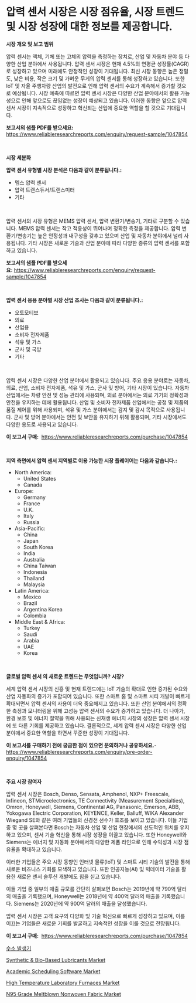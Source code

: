<p><h1>압력 센서 시장은 시장 점유율, 시장 트렌드 및 시장 성장에 대한 정보를 제공합니다.</h1></p><p><strong>시장 개요 및 보고 범위</strong></p>
<p><p>압력 센서는 액체, 기체 또는 고체의 압력을 측정하는 장치로, 산업 및 자동차 분야 등 다양한 산업 분야에서 사용됩니다. 압력 센서 시장은 현재 4.5%의 연평균 성장률(CAGR)로 성장하고 있으며 미래에도 안정적인 성장이 기대됩니다. 최신 시장 동향은 높은 정밀도, 낮은 비용, 작은 크기 및 가벼운 무게의 압력 센서를 통해 성장하고 있습니다. 또한 IoT 및 자율 주행차량 산업의 발전으로 인해 압력 센서의 수요가 계속해서 증가할 것으로 예상됩니다. 시장 예측에 따르면 압력 센서 시장은 다양한 산업 분야에서의 활용 가능성으로 인해 앞으로도 끊임없는 성장이 예상되고 있습니다. 이러한 동향은 앞으로 압력 센서 시장이 지속적으로 성장하고 혁신되는 산업에 중요한 역할을 할 것으로 기대됩니다.</p></p>
<p><strong>보고서의 샘플 PDF를 받으세요:</strong> <a href="https://www.reliableresearchreports.com/enquiry/request-sample/1047854">https://www.reliableresearchreports.com/enquiry/request-sample/1047854</a></p>
<p>&nbsp;</p>
<p><strong>시장 세분화</strong></p>
<p><strong>압력 센서 유형별 시장 분석은 다음과 같이 분류됩니다.:</strong></p>
<p><ul><li>멤스 압력 센서</li><li>압력 트랜스듀서/트랜스미터</li><li>기타</li></ul></p>
<p>&nbsp;</p>
<p><p>압력 센서의 시장 유형은 MEMS 압력 센서, 압력 변환기/변송기, 기타로 구분할 수 있습니다. MEMS 압력 센서는 작고 적응성이 뛰어나며 정확한 측정을 제공합니다. 압력 변환기/변송기는 높은 안정성과 내구성을 갖추고 있으며 산업 및 자동차 분야에서 널리 사용됩니다. 기타 시장은 새로운 기술과 산업 분야에 따라 다양한 종류의 압력 센서를 포함하고 있습니다.</p></p>
<p><strong>보고서의 샘플 PDF를 받으세요:</strong>&nbsp;<a href="https://www.reliableresearchreports.com/enquiry/request-sample/1047854">https://www.reliableresearchreports.com/enquiry/request-sample/1047854</a></p>
<p>&nbsp;</p>
<p><strong> 압력 센서 응용 분야별 시장 산업 조사는 다음과 같이 분류됩니다.:</strong></p>
<p><ul><li>오토모티브</li><li>의료</li><li>산업용</li><li>소비자 전자제품</li><li>석유 및 가스</li><li>군사 및 국방</li><li>기타</li></ul></p>
<p>&nbsp;</p>
<p><p>압력 센서 시장은 다양한 산업 분야에서 활용되고 있습니다. 주요 응용 분야로는 자동차, 의료, 산업, 소비자 전자제품, 석유 및 가스, 군사 및 방어, 기타 시장이 있습니다. 자동차 산업에서는 차량 안전 및 성능 관리에 사용되며, 의료 분야에서는 의료 기기의 정확성과 안전을 유지하는 데에 활용됩니다. 산업 및 소비자 전자제품 산업에서는 공정 및 제품의 품질 제어를 위해 사용되며, 석유 및 가스 분야에서는 감지 및 감시 목적으로 사용됩니다. 군사 및 방어 분야에서는 안전 및 보안을 유지하기 위해 활용되며, 기타 시장에서도 다양한 용도로 사용되고 있습니다.</p></p>
<p><strong>이 보고서 구매:</strong>&nbsp; <a href="https://www.reliableresearchreports.com/purchase/1047854">https://www.reliableresearchreports.com/purchase/1047854</a></p>
<p>&nbsp;</p>
<p><strong>지역 측면에서 압력 센서 지역별로 이용 가능한 시장 플레이어는 다음과 같습니다.:</strong></p>
<p><ul>
    <li>
        North America:
        <ul>
            <li>United States</li>
            <li>Canada</li>
        </ul>
    </li>
    <li>
        Europe:
        <ul>
            <li>Germany</li>
            <li>France</li>
            <li>U.K.</li>
            <li>Italy</li>
            <li>Russia</li>
        </ul>
    </li>
    <li>
        Asia-Pacific:
        <ul>
            <li>China</li>
            <li>Japan</li>
            <li>South Korea</li>
            <li>India</li>
            <li>Australia</li>
            <li>China Taiwan</li>
            <li>Indonesia</li>
            <li>Thailand</li>
            <li>Malaysia</li>
        </ul>
    </li>
    <li>
        Latin America:
        <ul>
            <li>Mexico</li>
            <li>Brazil</li>
            <li>Argentina Korea</li>
            <li>Colombia</li>
        </ul>
    </li>
    <li>
        Middle East & Africa:
        <ul>
            <li>Turkey</li>
            <li>Saudi</li>
            <li>Arabia</li>
            <li>UAE</li>
            <li>Korea</li>
        </ul>
    </li>
    </ul></p>
<p>&nbsp;</p>
<p><strong>글로벌 압력 센서 의 새로운 트렌드는 무엇입니까? 시장?</strong></p>
<p><p>세계 압력 센서 시장의 신흥 및 현재 트렌드에는 IoT 기술의 확대로 인한 증가된 수요와 산업 자동화의 증가가 포함되어 있습니다. 또한 스마트 홈 및 스마트 시티 개발이 빠르게 확대되면서 압력 센서의 사용이 더욱 중요해지고 있습니다. 또한 산업 분야에서의 정확한 측정과 모니터링을 위해 고성능 압력 센서의 수요가 증가하고 있습니다. 더 나아가, 환경 보호 및 에너지 절약을 위해 사용되는 신재생 에너지 시장의 성장은 압력 센서 시장에 또 다른 기회를 제공하고 있습니다. 결론적으로, 세계 압력 센서 시장은 다양한 산업 분야에서 중요한 역할을 하면서 꾸준한 성장이 기대됩니다.</p></p>
<p><strong>이 보고서를 구매하기 전에 궁금한 점이 있으면 문의하거나 공유하세요.</strong>- <a href="https://www.reliableresearchreports.com/enquiry/pre-order-enquiry/1047854">https://www.reliableresearchreports.com/enquiry/pre-order-enquiry/1047854</a></p>
<p>&nbsp;</p>
<p><strong>주요 시장 참여자</strong></p>
<p><p>압력 센서 시장은 Bosch, Denso, Sensata, Amphenol, NXP+ Freescale, Infineon, STMicroelectronics, TE Connectivity (Measurement Specialties), Omron, Honeywell, Siemens, Continental AG, Panasonic, Emerson, ABB, Yokogawa Electric Corporation, KEYENCE, Keller, Balluff, WIKA Alexander Wiegand SE와 같은 여러 기업들의 신경전 선수가 호조를 보이고 있습니다. 이들 기업 중 몇 곳을 살펴본다면 Bosch는 자동차 산업 및 산업 현장에서의 선도적인 위치를 유지하고 있으며, 센서 기술 혁신을 통해 시장 성장을 이끌고 있습니다. 또한 Honeywell와 Siemens는 에너지 및 자동화 분야에서의 다양한 제품 라인으로 인해 수익성과 시장 점유율을 확대하고 있습니다.</p><p>이러한 기업들은 주요 시장 동향인 인터넷 물류(IoT) 및 스마트 시티 기술의 발전을 통해 새로운 비즈니스 기회를 모색하고 있습니다. 또한 인공지능(AI) 및 빅데이터 기술을 활용한 새로운 센서 솔루션 개발에도 힘을 싣고 있습니다.</p><p>이들 기업 중 일부의 매출 규모를 간단히 살펴보면 Bosch는 2019년에 약 790억 달러의 매출을 기록했으며, Honeywell는 2018년에 약 400억 달러의 매출을 기록했습니다. Siemens는 2020년에 약 900억 달러의 매출을 달성했습니다.</p><p>압력 센서 시장은 고객 요구의 다양화 및 기술 혁신으로 빠르게 성장하고 있으며, 이를 이끄는 기업들은 새로운 기회를 발굴하고 지속적인 성장을 이룰 것으로 전망됩니다.</p></p>
<p><strong>이 보고서 구매:</strong>&nbsp;&nbsp;<a href="https://www.reliableresearchreports.com/purchase/1047854">https://www.reliableresearchreports.com/purchase/1047854</a></p>
<p><p><a href="https://github.com/vs2869dizt0/Market-Research-Report-List-1/blob/main/7727107188475.md">수소 발생기</a></p><p><a href="https://view.publitas.com/reportprime-1/synthetic-bio-based-lubricants-market-research-report-forecasted-for-period-from-2023-2030-by-market-type-market-application-and-region/">Synthetic & Bio-Based Lubricants Market</a></p><p><a href="https://frill-swim-3cd.notion.site/Academic-Scheduling-Software-Market-Insights-Market-Players-and-Forecast-Till-2031-4de8d555090e4cd19fe1044520523457">Academic Scheduling Software Market</a></p><p><a href="https://issuu.com/reportprime-2/docs/high-temperature-laboratory-furnaces-market-size-2">High Temperature Laboratory Furnaces Market</a></p><p><a href="https://view.publitas.com/reportprime-1/global-n95-grade-meltblown-nonwoven-fabric-market-by-types-applications-and-major-players-with-regional-growth-rate-analysis-and-development-situation-from-2023-to-2030/">N95 Grade Meltblown Nonwoven Fabric Market</a></p></p>
